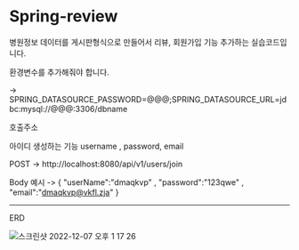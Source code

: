 # Spring-review
병원정보 데이터를 게시판형식으로 만들어서 리뷰, 회원가입 기능 추가하는 실습코드입니다.

환경변수를 추가해줘야 합니다.

-> SPRING_DATASOURCE_PASSWORD=@@@;SPRING_DATASOURCE_URL=jdbc:mysql://@@@:3306/dbname

호출주소

아이디 생성하는 기능 username , password, email

POST -> http://localhost:8080/api/v1/users/join

Body 예시 ->
{
  "userName":"dmaqkvp" ,
  "password":"123qwe" ,
  "email":"dmaqkvp@vkfl.zja"
}

---

ERD

![스크린샷 2022-12-07 오후 1 17 26](https://user-images.githubusercontent.com/105894868/206087578-4840c935-9d8f-4271-bf43-55e05a8c4a2b.png)
